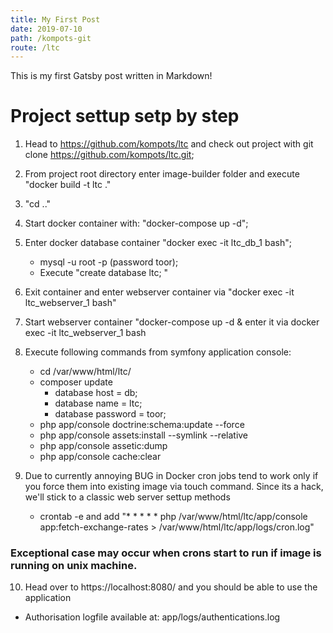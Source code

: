 ```yaml
---
title: My First Post
date: 2019-07-10
path: /kompots-git
route: /ltc
---
```

This is my first Gatsby post written in Markdown!

# Project settup setp by step

1. Head to https://github.com/kompots/ltc and check out project with git clone https://github.com/kompots/ltc.git;
2. From project root directory enter image-builder folder and execute "docker build -t ltc ." 
3. "cd .."
4. Start docker container with: "docker-compose up -d";
5. Enter docker database container "docker exec -it ltc_db_1 bash";
	- mysql -u root -p  (password toor);
	- Execute "create database ltc; "
6. Exit container and enter webserver container via "docker exec -it ltc_webserver_1 bash"
7. Start webserver container "docker-compose up -d & enter it via docker exec -it ltc_webserver_1 bash
8. Execute following commands from symfony application console:
	- cd /var/www/html/ltc/
	- composer update
		- database host = db;
		- database name = ltc;
		- database password = toor;
	- php app/console doctrine:schema:update --force
	- php app/console assets:install --symlink --relative
	- php app/console assetic:dump
	- php app/console cache:clear 

9. Due to currently annoying BUG in Docker cron jobs tend to work only if you force them into existing image via touch command. Since its a hack, we'll stick to a classic web server settup methods
	- crontab -e and add "* * * * * php /var/www/html/ltc/app/console app:fetch-exchange-rates > /var/www/html/ltc/app/logs/cron.log"
### Exceptional case may occur when crons start to run if image is running on unix machine.

10. Head over to https://localhost:8080/ and you should be able to use the application

- Authorisation logfile available at: app/logs/authentications.log
